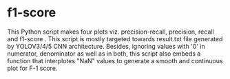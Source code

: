 # f1-score
This Python script makes four plots viz. precision-recall, precision, recall and f1-score .
This script is mostly targeted towards result.txt file generated by YOLOV3/4/5 CNN architecture.
Besides, ignoring values with '0' in numerator, denominator as well as in both, this script also
embeds a function that interplotes "NaN" values to generate a smooth and continuous plot for F-1 score.
